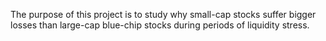 The purpose of this project is to study why small-cap stocks suffer bigger losses than large-cap blue-chip stocks during periods of liquidity stress.
